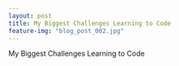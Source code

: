 ```yaml
---
layout: post
title: My Biggest Challenges Learning to Code
feature-img: "blog_post_002.jpg"
---
```

My Biggest Challenges Learning to Code